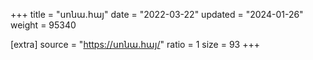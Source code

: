 +++
title = "սոնա.հայ"
date = "2022-03-22"
updated = "2024-01-26"
weight = 95340

[extra]
source = "https://սոնա.հայ/"
ratio = 1
size = 93
+++
